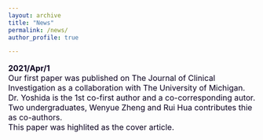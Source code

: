 ```yaml
---
layout: archive
title: "News"
permalink: /news/
author_profile: true

---
```


<head>
    <meta charset="UTF-8">
    <title>文本折叠测试</title>
    <style>
        .a-text { font-size: 20px;color: #b30000;cursor: pointer;}
        .a-text:hover { color: red;}
        .p1 {font-size: 16px;color: #0a001f; }
        .p2 { font-size: 16px; color: #0a001f;display: none;  }
    </style>
</head>
<body>
<p class="p1">
    <b>2021/Apr/1</b><br>
    Our first paper was published on The Journal of Clinical Investigation as a collaboration with The University of Michigan. Dr. Yoshida is the 1st co-first author and a co-corresponding autor. Two undergraduates, Wenyue Zheng and Rui Hua contributes thie as co-authors.<br>
    This paper was highlited as the cover article.<br>
</p>
</body>
<script src="https://cdn.bootcss.com/jquery/2.1.2/jquery.min.js"></script>
<script type="text/javascript">
    $(function () {
        text_foled('.p1', 100);
    });

    /**
     * jQuery 文本折叠展开特效
     * @param clas：存放文本的容器
     * @param num：要显示的字数
     */
   function text_foled(clas, num) {
        var num = num;
        var a = $("<a></a>").on('click', showText).addClass('a-text').text("[collapse]");
        var b = $("<a></a>").on('click', showText).addClass('a-text').text("[fold]");
        var p = $("<p></p>").addClass('p2');
        var str = $(clas).text();
        $(clas).after(p);
        if (str.length > num) {
            var text = str.substring(0, num) + "...";
            $(clas).html(text).append(a);
        }
        $('.p2').html(str).append(b);
        function showText() {
            $(this).parent().hide().siblings().show();
        }
    }
</script>
